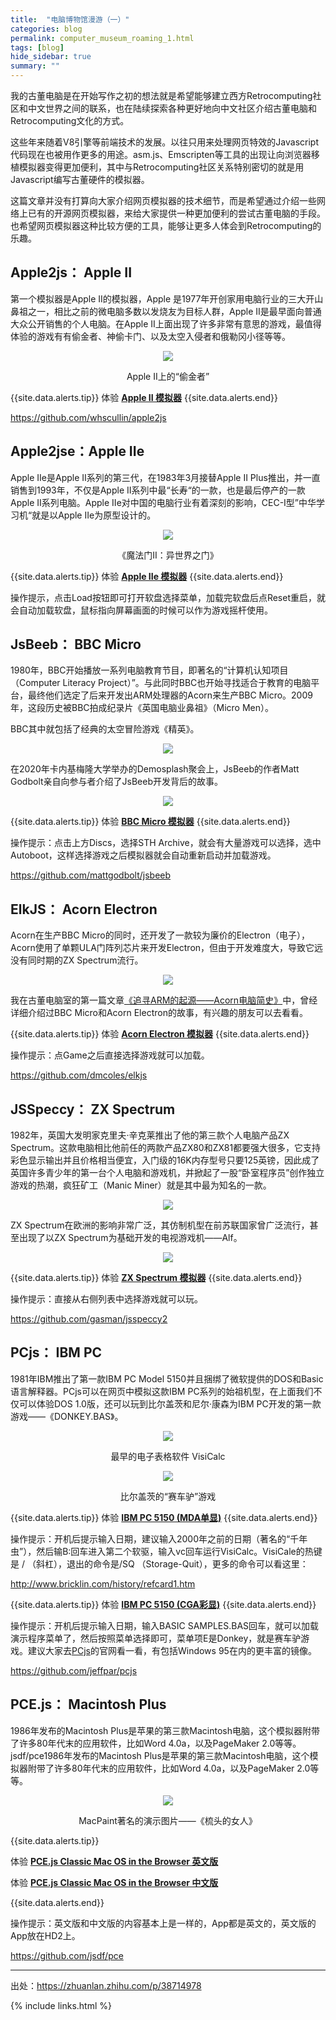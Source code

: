 ```yaml
---
title:  "电脑博物馆漫游（一）"
categories: blog
permalink: computer_museum_roaming_1.html
tags: [blog]
hide_sidebar: true
summary: ""
---
```


我的古董电脑是在开始写作之初的想法就是希望能够建立西方Retrocomputing社区和中文世界之间的联系，也在陆续探索各种更好地向中文社区介绍古董电脑和Retrocomputing文化的方式。

这些年来随着V8引擎等前端技术的发展。以往只用来处理网页特效的Javascript代码现在也被用作更多的用途。asm.js、Emscripten等工具的出现让向浏览器移植模拟器变得更加便利，其中与Retrocomputing社区关系特别密切的就是用Javascript编写古董硬件的模拟器。

这篇文章并没有打算向大家介绍网页模拟器的技术细节，而是希望通过介绍一些网络上已有的开源网页模拟器，来给大家提供一种更加便利的尝试古董电脑的手段。也希望网页模拟器这种比较方便的工具，能够让更多人体会到Retrocomputing的乐趣。

## Apple2js： Apple II

第一个模拟器是Apple II的模拟器，Apple 是1977年开创家用电脑行业的三大开山鼻祖之一，相比之前的微电脑多数以发烧友为目标人群，Apple II是最早面向普通大众公开销售的个人电脑。在Apple II上面出现了许多非常有意思的游戏，最值得体验的游戏有有偷金者、神偷卡门、以及太空入侵者和俄勒冈小径等等。

<div align="center">
    <a href="../images/dnbwg/computer_museum_roaming_01.jpg">
        <img src="../images/dnbwg/computer_museum_roaming_01.jpg"/>
    </a>
    <p>Apple II上的“偷金者”</p>
</div>

{{site.data.alerts.tip}}
体验 <b><a href='{{ "/player.html?machine=apple2" | prepend: site.computer_museum_base_url }}' target='_blank'>Apple II 模拟器</a></b>
{{site.data.alerts.end}}

<https://github.com/whscullin/apple2js>


## Apple2jse：Apple IIe

Apple IIe是Apple II系列的第三代，在1983年3月接替Apple II Plus推出，并一直销售到1993年，不仅是Apple II系列中最“长寿“的一款，也是最后停产的一款Apple II系列电脑。Apple IIe对中国的电脑行业有着深刻的影响，CEC-I型”中华学习机“就是以Apple IIe为原型设计的。

<div align="center">
    <a href="../images/dnbwg/computer_museum_roaming_02.png">
        <img src="../images/dnbwg/computer_museum_roaming_02.png"/>
    </a>
    <p>《魔法门II：异世界之门》</p>
</div>

{{site.data.alerts.tip}}
体验 <b><a href='{{ "/player.html?machine=apple2e" | prepend: site.computer_museum_base_url }}' target='_blank'>Apple IIe 模拟器</a></b>
{{site.data.alerts.end}}

操作提示，点击Load按钮即可打开软盘选择菜单，加载完软盘后点Reset重启，就会自动加载软盘，鼠标指向屏幕画面的时候可以作为游戏摇杆使用。


## JsBeeb： BBC Micro

1980年，BBC开始播放一系列电脑教育节目，即著名的“计算机认知项目（Computer Literacy Project）”。与此同时BBC也开始寻找适合于教育的电脑平台，最终他们选定了后来开发出ARM处理器的Acorn来生产BBC Micro。2009年，这段历史被BBC拍成纪录片《英国电脑业鼻祖》（Micro Men）。

BBC其中就包括了经典的太空冒险游戏《精英》。

<div align="center">
    <a href="../images/dnbwg/computer_museum_roaming_03.jpg">
        <img src="../images/dnbwg/computer_museum_roaming_03.jpg"/>
    </a>
</div>

在2020年卡内基梅隆大学举办的Demosplash聚会上，JsBeeb的作者Matt Godbolt亲自向参与者介绍了JsBeeb开发背后的故事。

<div align="center">
    <a href="../images/dnbwg/computer_museum_roaming_04.jpg">
        <img src="../images/dnbwg/computer_museum_roaming_04.jpg"/>
    </a>
</div>

{{site.data.alerts.tip}}
体验 <b><a href='{{ "/player.html?machine=bbcmicro" | prepend: site.computer_museum_base_url }}' target='_blank'>BBC Micro 模拟器</a></b>
{{site.data.alerts.end}}

操作提示：点击上方Discs，选择STH Archive，就会有大量游戏可以选择，选中Autoboot，这样选择游戏之后模拟器就会自动重新启动并加载游戏。

<https://github.com/mattgodbolt/jsbeeb>


## ElkJS： Acorn Electron

Acorn在生产BBC Micro的同时，还开发了一款较为廉价的Electron（电子），Acorn使用了单颗ULA门阵列芯片来开发Electron，但由于开发难度大，导致它远没有同时期的ZX Spectrum流行。

<div align="center">
    <a href="../images/dnbwg/computer_museum_roaming_05.jpg">
        <img src="../images/dnbwg/computer_museum_roaming_05.jpg"/>
    </a>
</div>

我在古董电脑室的第一篇文章[《追寻ARM的起源——Acorn电脑简史》](/a_brief_history_of_acorn_computers.html)中，曾经详细介绍过BBC Micro和Acorn Electron的故事，有兴趣的朋友可以去看看。

{{site.data.alerts.tip}}
体验 <b><a href='{{ "/player.html?machine=acornelectron" | prepend: site.computer_museum_base_url }}' target='_blank'>Acorn Electron 模拟器</a></b>
{{site.data.alerts.end}}

操作提示：点Game之后直接选择游戏就可以加载。

<https://github.com/dmcoles/elkjs>


## JSSpeccy： ZX Spectrum

1982年，英国大发明家克里夫·辛克莱推出了他的第三款个人电脑产品ZX Spectrum。这款电脑相比他前任的两款产品ZX80和ZX81都要强大很多，它支持彩色显示输出并且价格相当便宜，入门级的16K内存型号只要125英镑，因此成了英国许多青少年的第一台个人电脑和游戏机，并掀起了一股“卧室程序员”创作独立游戏的热潮，疯狂矿工（Manic Miner）就是其中最为知名的一款。

<div align="center">
    <a href="../images/dnbwg/computer_museum_roaming_06.png">
        <img src="../images/dnbwg/computer_museum_roaming_06.png"/>
    </a>
</div>

ZX Spectrum在欧洲的影响非常广泛，其仿制机型在前苏联国家曾广泛流行，甚至出现了以ZX Spectrum为基础开发的电视游戏机——Alf。

<div align="center">
    <a href="../images/dnbwg/computer_museum_roaming_07.jpg">
        <img src="../images/dnbwg/computer_museum_roaming_07.jpg"/>
    </a>
</div>

{{site.data.alerts.tip}}
体验 <b><a href='{{ "/player.html?machine=zxspectrum" | prepend: site.computer_museum_base_url }}' target='_blank'>ZX Spectrum 模拟器</a></b>
{{site.data.alerts.end}}

操作提示：直接从右侧列表中选择游戏就可以玩。

<https://github.com/gasman/jsspeccy2>


## PCjs： IBM PC

1981年IBM推出了第一款IBM PC Model 5150并且捆绑了微软提供的DOS和Basic语言解释器。PCjs可以在网页中模拟这款IBM PC系列的始祖机型，在上面我们不仅可以体验DOS 1.0版，还可以玩到比尔盖茨和尼尔·康森为IBM PC开发的第一款游戏——《DONKEY.BAS》。

<div align="center">
    <a href="../images/dnbwg/computer_museum_roaming_08.jpg">
        <img src="../images/dnbwg/computer_museum_roaming_08.jpg"/>
    </a>
    <p>最早的电子表格软件 VisiCalc</p>
</div>

<div align="center">
    <a href="../images/dnbwg/computer_museum_roaming_09.png">
        <img src="../images/dnbwg/computer_museum_roaming_09.png"/>
    </a>
    <p>比尔盖茨的“赛车驴”游戏</p>
</div>

{{site.data.alerts.tip}}
体验 <b><a href='{{ "/player.html?machine=pc5150mda" | prepend: site.computer_museum_base_url }}' target='_blank'>IBM PC 5150 (MDA单显)</a></b>
{{site.data.alerts.end}}

操作提示：开机后提示输入日期，建议输入2000年之前的日期（著名的“千年虫”），然后输B:回车进入第二个软驱，输入vc回车运行VisiCalc。VisiCale的热键是 / （斜杠），退出的命令是/SQ （Storage-Quit），更多的命令可以看这里：

<http://www.bricklin.com/history/refcard1.htm>

{{site.data.alerts.tip}}
体验 <b><a href='{{ "/player.html?machine=pc5150cga" | prepend: site.computer_museum_base_url }}' target='_blank'>IBM PC 5150 (CGA彩显)</a></b>
{{site.data.alerts.end}}

操作提示：开机后提示输入日期，输入BASIC SAMPLES.BAS回车，就可以加载演示程序菜单了，然后按照菜单选择即可，菜单项E是Donkey，就是赛车驴游戏。建议大家去[PCjs](https://www.pcjs.org)的官网看一看，有包括Windows 95在内的更丰富的镜像。

<https://github.com/jeffpar/pcjs>


## PCE.js： Macintosh Plus

1986年发布的Macintosh Plus是苹果的第三款Macintosh电脑，这个模拟器附带了许多80年代末的应用软件，比如Word 4.0a，以及PageMaker 2.0等等。jsdf/pce1986年发布的Macintosh Plus是苹果的第三款Macintosh电脑，这个模拟器附带了许多80年代末的应用软件，比如Word 4.0a，以及PageMaker 2.0等等。

<div align="center">
    <a href="../images/dnbwg/computer_museum_roaming_10.png">
        <img src="../images/dnbwg/computer_museum_roaming_10.png"/>
    </a>
    <p>MacPaint著名的演示图片——《梳头的女人》</p>
</div>

{{site.data.alerts.tip}}
<p>体验 <b><a href='{{ "/emularity.html?machine=macplus" | prepend: site.computer_museum_base_url }}' target='_blank'>PCE.js Classic Mac OS in the Browser 英文版</a></b></p>
<p>体验 <b><a href='{{ "/emularity.html?machine=macpluschs" | prepend: site.computer_museum_base_url }}' target='_blank'>PCE.js Classic Mac OS in the Browser 中文版</a></b></p>
{{site.data.alerts.end}}

操作提示：英文版和中文版的内容基本上是一样的，App都是英文的，英文版的App放在HD2上。

<https://github.com/jsdf/pce>

---------

出处：https://zhuanlan.zhihu.com/p/38714978

{% include links.html %}
